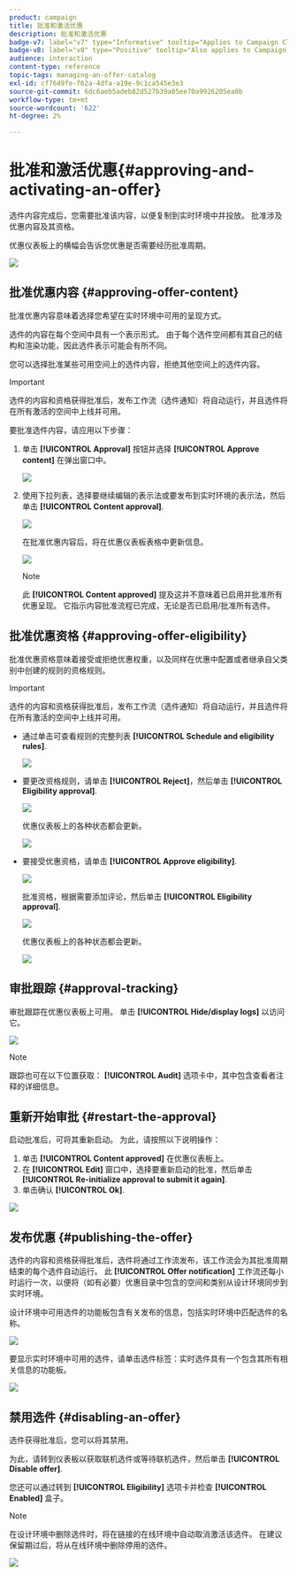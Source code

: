 ```yaml
---
product: campaign
title: 批准和激活优惠
description: 批准和激活优惠
badge-v7: label="v7" type="Informative" tooltip="Applies to Campaign Classic v7"
badge-v8: label="v8" type="Positive" tooltip="Also applies to Campaign v8"
audience: interaction
content-type: reference
topic-tags: managing-an-offer-catalog
exl-id: cf7649fe-f62a-4dfa-a19e-9c1ca545e3e3
source-git-commit: 6dc6aeb5adeb82d527b39a05ee70a9926205ea0b
workflow-type: tm+mt
source-wordcount: '622'
ht-degree: 2%

---
```


# 批准和激活优惠{#approving-and-activating-an-offer}



选件内容完成后，您需要批准该内容，以便复制到实时环境中并投放。 批准涉及优惠内容及其资格。

优惠仪表板上的横幅会告诉您优惠是否需要经历批准周期。

![](assets/offer_validate_001.png)

## 批准优惠内容 {#approving-offer-content}

批准优惠内容意味着选择您希望在实时环境中可用的呈现方式。

选件的内容在每个空间中具有一个表示形式。 由于每个选件空间都有其自己的结构和渲染功能，因此选件表示可能会有所不同。

您可以选择批准某些可用空间上的选件内容，拒绝其他空间上的选件内容。

>[!IMPORTANT]
>
>选件的内容和资格获得批准后，发布工作流（选件通知）将自动运行，并且选件将在所有激活的空间中上线并可用。

要批准选件内容，请应用以下步骤：

1. 单击 **[!UICONTROL Approval]** 按钮并选择 **[!UICONTROL Approve content]** 在弹出窗口中。

   ![](assets/offer_validate_002.png)

1. 使用下拉列表，选择要继续编辑的表示法或要发布到实时环境的表示法，然后单击 **[!UICONTROL Content approval]**.

   ![](assets/offer_validate_003.png)

   在批准优惠内容后，将在优惠仪表板表格中更新信息。

   ![](assets/offer_validate_004.png)

   >[!NOTE]
   >
   >此 **[!UICONTROL Content approved]** 提及这并不意味着已启用并批准所有优惠呈现。 它指示内容批准流程已完成，无论是否已启用/批准所有选件。

## 批准优惠资格 {#approving-offer-eligibility}

批准优惠资格意味着接受或拒绝优惠权重，以及同样在优惠中配置或者继承自父类别中创建的规则的资格规则。

>[!IMPORTANT]
>
>选件的内容和资格获得批准后，发布工作流（选件通知）将自动运行，并且选件将在所有激活的空间中上线并可用。

* 通过单击可查看规则的完整列表 **[!UICONTROL Schedule and eligibility rules]**.

   ![](assets/offer_validate_005.png)

* 要更改资格规则，请单击 **[!UICONTROL Reject]**，然后单击 **[!UICONTROL Eligibility approval]**.

   ![](assets/offer_validate_007.png)

   优惠仪表板上的各种状态都会更新。

   ![](assets/offer_validate_006.png)

* 要接受优惠资格，请单击 **[!UICONTROL Approve eligibility]**.

   ![](assets/offer_validate_008.png)

   批准资格，根据需要添加评论，然后单击 **[!UICONTROL Eligibility approval]**.

   ![](assets/offer_validate_009.png)

   优惠仪表板上的各种状态都会更新。

   ![](assets/offer_validate_010.png)

## 审批跟踪 {#approval-tracking}

审批跟踪在优惠仪表板上可用。 单击 **[!UICONTROL Hide/display logs]** 以访问它。

![](assets/offer_validate_012.png)

>[!NOTE]
>
>跟踪也可在以下位置获取： **[!UICONTROL Audit]** 选项卡中，其中包含查看者注释的详细信息。

## 重新开始审批 {#restart-the-approval}

启动批准后，可将其重新启动。 为此，请按照以下说明操作：

1. 单击 **[!UICONTROL Content approved]** 在优惠仪表板上。
1. 在 **[!UICONTROL Edit]** 窗口中，选择要重新启动的批准，然后单击 **[!UICONTROL Re-initialize approval to submit it again]**.
1. 单击确认 **[!UICONTROL Ok]**.

![](assets/offer_validate_013.png)

## 发布优惠 {#publishing-the-offer}

选件的内容和资格获得批准后，选件将通过工作流发布，该工作流会为其批准周期结束的每个选件自动运行。 此 **[!UICONTROL Offer notification]** 工作流还每小时运行一次，以便将（如有必要）优惠目录中包含的空间和类别从设计环境同步到实时环境。

设计环境中可用选件的功能板包含有关发布的信息，包括实时环境中匹配选件的名称。

![](assets/offer_golive_001.png)

要显示实时环境中可用的选件，请单击选件标签：实时选件具有一个包含其所有相关信息的功能板。

![](assets/offer_golive_002.png)

## 禁用选件 {#disabling-an-offer}

选件获得批准后，您可以将其禁用。

为此，请转到仪表板以获取联机选件或等待联机选件，然后单击 **[!UICONTROL Disable offer]**.

您还可以通过转到 **[!UICONTROL Eligibility]** 选项卡并检查 **[!UICONTROL Enabled]** 盒子。

>[!NOTE]
>
>在设计环境中删除选件时，将在链接的在线环境中自动取消激活该选件。 在建议保留期过后，将从在线环境中删除停用的选件。

![](assets/offer_preview_deactivate.png)
